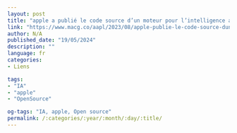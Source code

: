 ```yaml
---
layout: post
title: "apple a publié le code source d’un moteur pour l’intelligence artificielle"
link: "https://www.macg.co/aapl/2023/08/apple-publie-le-code-source-dun-moteur-pour-lintelligence-artificielle-138881"
author: N/A
published_date: "19/05/2024"
description: ""
language: fr
categories:
- Liens

tags:
- "IA"
- "apple"
- "OpenSource"

og-tags: "IA, apple, Open source"
permalink: /:categories/:year/:month/:day/:title/
---
```

